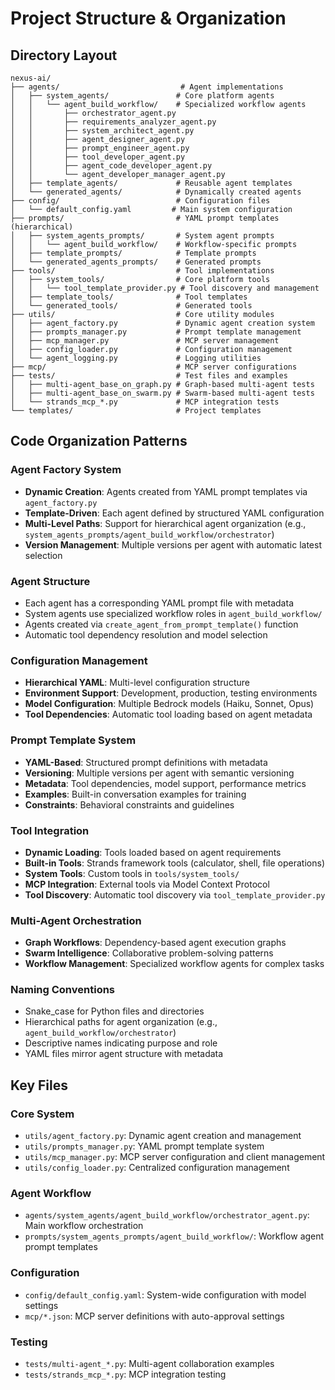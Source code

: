# Project Structure & Organization

## Directory Layout

```
nexus-ai/
├── agents/                           # Agent implementations
│   ├── system_agents/               # Core platform agents
│   │   └── agent_build_workflow/    # Specialized workflow agents
│   │       ├── orchestrator_agent.py
│   │       ├── requirements_analyzer_agent.py
│   │       ├── system_architect_agent.py
│   │       ├── agent_designer_agent.py
│   │       ├── prompt_engineer_agent.py
│   │       ├── tool_developer_agent.py
│   │       ├── agent_code_developer_agent.py
│   │       └── agent_developer_manager_agent.py
│   ├── template_agents/             # Reusable agent templates
│   └── generated_agents/            # Dynamically created agents
├── config/                          # Configuration files
│   └── default_config.yaml         # Main system configuration
├── prompts/                         # YAML prompt templates (hierarchical)
│   ├── system_agents_prompts/       # System agent prompts
│   │   └── agent_build_workflow/    # Workflow-specific prompts
│   ├── template_prompts/            # Template prompts
│   └── generated_agents_prompts/    # Generated prompts
├── tools/                           # Tool implementations
│   ├── system_tools/                # Core platform tools
│   │   └── tool_template_provider.py # Tool discovery and management
│   ├── template_tools/              # Tool templates
│   └── generated_tools/             # Generated tools
├── utils/                           # Core utility modules
│   ├── agent_factory.py             # Dynamic agent creation system
│   ├── prompts_manager.py           # Prompt template management
│   ├── mcp_manager.py               # MCP server management
│   ├── config_loader.py             # Configuration management
│   └── agent_logging.py             # Logging utilities
├── mcp/                             # MCP server configurations
├── tests/                           # Test files and examples
│   ├── multi-agent_base_on_graph.py # Graph-based multi-agent tests
│   ├── multi-agent_base_on_swarm.py # Swarm-based multi-agent tests
│   └── strands_mcp_*.py             # MCP integration tests
└── templates/                       # Project templates
```

## Code Organization Patterns

### Agent Factory System
- **Dynamic Creation**: Agents created from YAML prompt templates via `agent_factory.py`
- **Template-Driven**: Each agent defined by structured YAML configuration
- **Multi-Level Paths**: Support for hierarchical agent organization (e.g., `system_agents_prompts/agent_build_workflow/orchestrator`)
- **Version Management**: Multiple versions per agent with automatic latest selection

### Agent Structure
- Each agent has a corresponding YAML prompt file with metadata
- System agents use specialized workflow roles in `agent_build_workflow/`
- Agents created via `create_agent_from_prompt_template()` function
- Automatic tool dependency resolution and model selection

### Configuration Management
- **Hierarchical YAML**: Multi-level configuration structure
- **Environment Support**: Development, production, testing environments
- **Model Configuration**: Multiple Bedrock models (Haiku, Sonnet, Opus)
- **Tool Dependencies**: Automatic tool loading based on agent metadata

### Prompt Template System
- **YAML-Based**: Structured prompt definitions with metadata
- **Versioning**: Multiple versions per agent with semantic versioning
- **Metadata**: Tool dependencies, model support, performance metrics
- **Examples**: Built-in conversation examples for training
- **Constraints**: Behavioral constraints and guidelines

### Tool Integration
- **Dynamic Loading**: Tools loaded based on agent requirements
- **Built-in Tools**: Strands framework tools (calculator, shell, file operations)
- **System Tools**: Custom tools in `tools/system_tools/`
- **MCP Integration**: External tools via Model Context Protocol
- **Tool Discovery**: Automatic tool discovery via `tool_template_provider.py`

### Multi-Agent Orchestration
- **Graph Workflows**: Dependency-based agent execution graphs
- **Swarm Intelligence**: Collaborative problem-solving patterns
- **Workflow Management**: Specialized workflow agents for complex tasks

### Naming Conventions
- Snake_case for Python files and directories
- Hierarchical paths for agent organization (e.g., `agent_build_workflow/orchestrator`)
- Descriptive names indicating purpose and role
- YAML files mirror agent structure with metadata

## Key Files

### Core System
- `utils/agent_factory.py`: Dynamic agent creation and management
- `utils/prompts_manager.py`: YAML prompt template system
- `utils/mcp_manager.py`: MCP server configuration and client management
- `utils/config_loader.py`: Centralized configuration management

### Agent Workflow
- `agents/system_agents/agent_build_workflow/orchestrator_agent.py`: Main workflow orchestration
- `prompts/system_agents_prompts/agent_build_workflow/`: Workflow agent prompt templates

### Configuration
- `config/default_config.yaml`: System-wide configuration with model settings
- `mcp/*.json`: MCP server definitions with auto-approval settings

### Testing
- `tests/multi-agent_*.py`: Multi-agent collaboration examples
- `tests/strands_mcp_*.py`: MCP integration testing